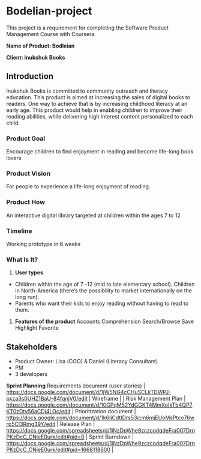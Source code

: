 # Bodelian-project
This project is a requirement for completing the Software Product Management Course with Coursera.

**Name of Product: Bodleian** 

**Client: Inukshuk Books**

## ****Introduction****
Inukshuk Books is committed to community outreach and literacy education. This product is aimed at increasing the sales of digital books to readers. One way to achieve that is by increasing childhood literacy at an early age. This product would help in enabling children to improve their reading abilities, while delivering high interest content personalized to each child.

### **Product Goal**
Encourage children to find enjoyment in reading and become life-long book lovers

### **Product Vision**
For people to experience a life-long enjoyment of reading.

### **Product How**
An interactive digital library targeted at children within the ages 7 to 12 

### **Timeline**
Working prototype in 6 weeks

### **What Is It?**
1. **User types**
- Children within the age of 7 -12 (mid to late elementary school). Children in North-America (there’s the possibility to market internationally on the long run).
- Parents who want their kids to enjoy reading without having to read to them.
  
1. **Features of the product**
Accounts
Comprehension
Search/Browse
Save
Highlight
Favorite

## **Stakeholders**
- Product Owner: Lisa (COO) & Daniel (Literacy Consultant)
- PM
- 3 developers

**Sprint Planning**
Requirements document (user stories) | https://docs.google.com/document/d/1jW5NG4cCHuSCLkTDWPJ-pxza3s0UHZ1BaU-84fqnjV0/edit |
Wireframe |  |
Risk Management Plan | https://docs.google.com/document/d/10GPqM52YdGGKT4MmXoIkTb4QP7KT0zDtv56aCDj4LOc/edit |
Prioritization document | https://docs.google.com/document/d/1k6IjCdtIDrs53icm6mjEUoMsPtco76wrp5Cl3Rmg39Y/edit |
Release Plan  | https://docs.google.com/spreadsheets/d/1iNzDpWhe9zczcodqdeFra007DrnPKzDcC_CNieE0urk/edit#gid=0 |
Sprint Burndown | https://docs.google.com/spreadsheets/d/1iNzDpWhe9zczcodqdeFra007DrnPKzDcC_CNieE0urk/edit#gid=1668118600 |
